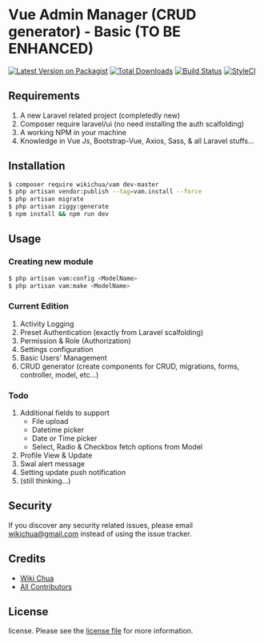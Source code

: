 # Vue Admin Manager (CRUD generator) - Basic (TO BE ENHANCED)

[![Latest Version on Packagist][ico-version]][link-packagist]
[![Total Downloads][ico-downloads]][link-downloads]
[![Build Status][ico-travis]][link-travis]
[![StyleCI][ico-styleci]][link-styleci]

## Requirements

1. A new Laravel related project (completedly new)
2. Composer require laravel/ui (no need installing the auth scalfolding)
3. A working NPM in your machine
4. Knowledge in Vue Js, Bootstrap-Vue, Axios, Sass, & all Laravel stuffs...

## Installation

``` bash
$ composer require wikichua/vam dev-master
$ php artisan vendor:publish --tag=vam.install --force
$ php artisan migrate
$ php artisan ziggy:generate
$ npm install && npm run dev
```
## Usage

### Creating new module

```bash
$ php artisan vam:config <ModelName>
$ php artisan vam:make <ModelName>
```

### Current Edition

1. Activity Logging
2. Preset Authentication (exactly from Laravel scalfolding)
3. Permission & Role (Authorization)
4. Settings configuration
5. Basic Users' Management
6. CRUD generator (create components for CRUD, migrations, forms, controller, model, etc...)

### Todo

1. Additional fields to support
	- File upload
	- Datetime picker
	- Date or Time picker
	- Select, Radio & Checkbox fetch options from Model
2. Profile View & Update
3. Swal alert message
4. Setting update push notification
5. (still thinking...)

## Security

If you discover any security related issues, please email wikichua@gmail.com instead of using the issue tracker.

## Credits

- [Wiki Chua][link-author]
- [All Contributors][link-contributors]

## License

license. Please see the [license file](license.md) for more information.

[ico-version]: https://img.shields.io/packagist/v/wikichua/vam.svg?style=flat-square
[ico-downloads]: https://img.shields.io/packagist/dt/wikichua/vam.svg?style=flat-square
[ico-travis]: https://img.shields.io/travis/wikichua/vam/master.svg?style=flat-square
[ico-styleci]: https://styleci.io/repos/12345678/shield

[link-packagist]: https://packagist.org/packages/wikichua/vam
[link-downloads]: https://packagist.org/packages/wikichua/vam
[link-travis]: https://travis-ci.org/wikichua/vam
[link-styleci]: https://styleci.io/repos/12345678
[link-author]: https://github.com/wikichua
[link-contributors]: ../../contributors
